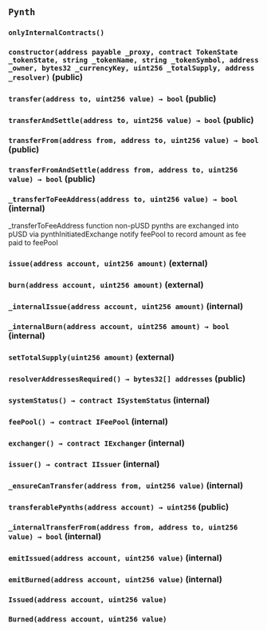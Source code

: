 ## `Pynth`

### `onlyInternalContracts()`

### `constructor(address payable _proxy, contract TokenState _tokenState, string _tokenName, string _tokenSymbol, address _owner, bytes32 _currencyKey, uint256 _totalSupply, address _resolver)` (public)

### `transfer(address to, uint256 value) → bool` (public)

### `transferAndSettle(address to, uint256 value) → bool` (public)

### `transferFrom(address from, address to, uint256 value) → bool` (public)

### `transferFromAndSettle(address from, address to, uint256 value) → bool` (public)

### `_transferToFeeAddress(address to, uint256 value) → bool` (internal)

\_transferToFeeAddress function
non-pUSD pynths are exchanged into pUSD via pynthInitiatedExchange
notify feePool to record amount as fee paid to feePool

### `issue(address account, uint256 amount)` (external)

### `burn(address account, uint256 amount)` (external)

### `_internalIssue(address account, uint256 amount)` (internal)

### `_internalBurn(address account, uint256 amount) → bool` (internal)

### `setTotalSupply(uint256 amount)` (external)

### `resolverAddressesRequired() → bytes32[] addresses` (public)

### `systemStatus() → contract ISystemStatus` (internal)

### `feePool() → contract IFeePool` (internal)

### `exchanger() → contract IExchanger` (internal)

### `issuer() → contract IIssuer` (internal)

### `_ensureCanTransfer(address from, uint256 value)` (internal)

### `transferablePynths(address account) → uint256` (public)

### `_internalTransferFrom(address from, address to, uint256 value) → bool` (internal)

### `emitIssued(address account, uint256 value)` (internal)

### `emitBurned(address account, uint256 value)` (internal)

### `Issued(address account, uint256 value)`

### `Burned(address account, uint256 value)`
